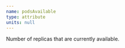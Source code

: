 ```yaml
---
name: podsAvailable
type: attribute
units: null
---
```


Number of replicas that are currently available.